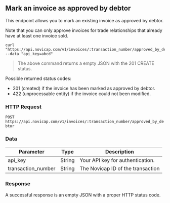 ## Mark an invoice as approved by debtor

This endpoint allows you to mark an existing invoice as approved by debtor.

Note that you can only approve invoices for trade relationships that already have at least one invoice sold.

```shell
curl "https://api.novicap.com/v1/invoices/:transaction_number/approved_by_debtor" --data "api_key=abcd"
```

> The above command returns a empty JSON with the 201 CREATE status.

Possible returned status codes:

- 201 (created) if the invoice has been marked as approved by debtor.
- 422 (unprocessable entity) if the invoice could not been modified.

### HTTP Request

`POST https://api.novicap.com/v1/invoices/:transaction_number/approved_by_debtor`

### Data

Parameter          | Type   | Description
-------------------|--------|----------------------------------
api_key            | String | Your API key for authentication.
transaction_number | String | The Novicap ID of the transaction

### Response

A successful response is an empty JSON with a proper HTTP status code.

